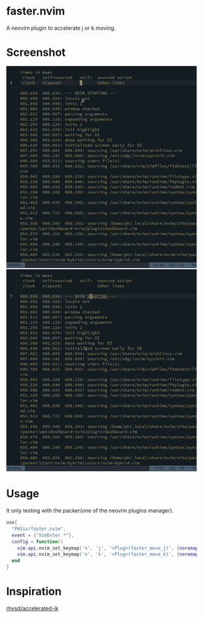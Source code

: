 # faster.nvim
A neovim plugin to accelerate j or k moving.

# Screenshot
![use accelerate](./image/acc.gif) 
![normal](./image/noacc.gif) 

# Usage
It only testing with the packer(one of the neovim plugins manager).
```lua
use{
  "PHSix/faster.nvim",
  event = {"VimEnter *"},
  config = function()
    vim.api.nvim_set_keymap('n', 'j', '<Plug>(faster_move_j)', {noremap=false, silent=true})
    vim.api.nvim_set_keymap('n', 'k', '<Plug>(faster_move_k)', {noremap=false, silent=true})
  end
}
```

	
# Inspiration
[rhysd/accelerated-jk](https://github.com/rhysd/accelerated-jk)

